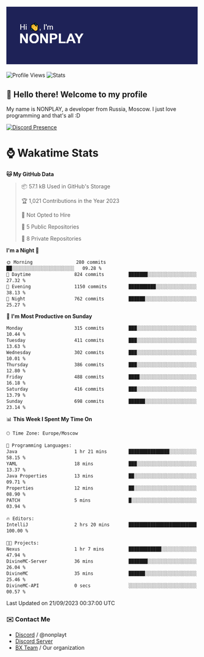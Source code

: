 ![Discord Presence](./header.png)
<br></br>
![Profile Views](https://komarev.com/ghpvc/?username=NONPLAYT&color=blue&style=for-the-badge)
![Stats](https://img.shields.io/badge/0%25-OPTIMIZED-orange?style=for-the-badge)


## :wave: Hello there! Welcome to my profile

My name is NONPLAY, a developer from Russia, Moscow. I just love programming and that's all :D

[![Discord Presence](https://lanyard.cnrad.dev/api/597087584090587177?showDisplayName=true)](https://discord.com/users/597087584090587177) 

# ⌚ Wakatime Stats

<!--START_SECTION:waka-->
**🐱 My GitHub Data** 

> 📦 57.1 kB Used in GitHub's Storage 
 > 
> 🏆 1,021 Contributions in the Year 2023
 > 
> 🚫 Not Opted to Hire
 > 
> 📜 5 Public Repositories 
 > 
> 🔑 8 Private Repositories 
 > 
**I'm a Night 🦉** 

```text
🌞 Morning                280 commits         ██░░░░░░░░░░░░░░░░░░░░░░░   09.28 % 
🌆 Daytime                824 commits         ███████░░░░░░░░░░░░░░░░░░   27.32 % 
🌃 Evening                1150 commits        ██████████░░░░░░░░░░░░░░░   38.13 % 
🌙 Night                  762 commits         ██████░░░░░░░░░░░░░░░░░░░   25.27 % 
```
📅 **I'm Most Productive on Sunday** 

```text
Monday                   315 commits         ███░░░░░░░░░░░░░░░░░░░░░░   10.44 % 
Tuesday                  411 commits         ███░░░░░░░░░░░░░░░░░░░░░░   13.63 % 
Wednesday                302 commits         ███░░░░░░░░░░░░░░░░░░░░░░   10.01 % 
Thursday                 386 commits         ███░░░░░░░░░░░░░░░░░░░░░░   12.80 % 
Friday                   488 commits         ████░░░░░░░░░░░░░░░░░░░░░   16.18 % 
Saturday                 416 commits         ███░░░░░░░░░░░░░░░░░░░░░░   13.79 % 
Sunday                   698 commits         ██████░░░░░░░░░░░░░░░░░░░   23.14 % 
```


📊 **This Week I Spent My Time On** 

```text
🕑︎ Time Zone: Europe/Moscow

💬 Programming Languages: 
Java                     1 hr 21 mins        ███████████████░░░░░░░░░░   58.15 % 
YAML                     18 mins             ███░░░░░░░░░░░░░░░░░░░░░░   13.37 % 
Java Properties          13 mins             ██░░░░░░░░░░░░░░░░░░░░░░░   09.71 % 
Properties               12 mins             ██░░░░░░░░░░░░░░░░░░░░░░░   08.90 % 
PATCH                    5 mins              █░░░░░░░░░░░░░░░░░░░░░░░░   03.94 % 

🔥 Editors: 
IntelliJ                 2 hrs 20 mins       █████████████████████████   100.00 % 

🐱‍💻 Projects: 
Nexus                    1 hr 7 mins         ████████████░░░░░░░░░░░░░   47.94 % 
DivineMC-Server          36 mins             ███████░░░░░░░░░░░░░░░░░░   26.04 % 
DivineMC                 35 mins             ██████░░░░░░░░░░░░░░░░░░░   25.46 % 
DivineMC-API             0 secs              ░░░░░░░░░░░░░░░░░░░░░░░░░   00.57 % 
```


 Last Updated on 21/09/2023 00:37:00 UTC
<!--END_SECTION:waka-->

### ✉️ Contact Me

- [Discord](https://discord.com/users/597087584090587177) / @nonplayt
- [Discord Server](https://discord.gg/p7cxhw7E2M)
- [BX Team](https://github.com/BX-Team) / Our organization
